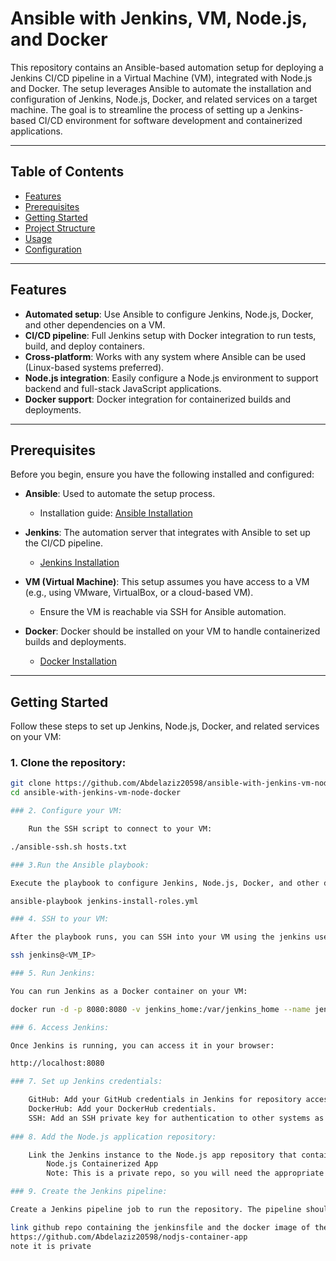 # Ansible with Jenkins, VM, Node.js, and Docker

This repository contains an Ansible-based automation setup for deploying a Jenkins CI/CD pipeline in a Virtual Machine (VM), integrated with Node.js and Docker. The setup leverages Ansible to automate the installation and configuration of Jenkins, Node.js, Docker, and related services on a target machine. The goal is to streamline the process of setting up a Jenkins-based CI/CD environment for software development and containerized applications.

---

## Table of Contents

- [Features](#features)
- [Prerequisites](#prerequisites)
- [Getting Started](#getting-started)
- [Project Structure](#project-structure)
- [Usage](#usage)
- [Configuration](#configuration)

---

## Features

- **Automated setup**: Use Ansible to configure Jenkins, Node.js, Docker, and other dependencies on a VM.
- **CI/CD pipeline**: Full Jenkins setup with Docker integration to run tests, build, and deploy containers.
- **Cross-platform**: Works with any system where Ansible can be used (Linux-based systems preferred).
- **Node.js integration**: Easily configure a Node.js environment to support backend and full-stack JavaScript applications.
- **Docker support**: Docker integration for containerized builds and deployments.

---

## Prerequisites

Before you begin, ensure you have the following installed and configured:

- **Ansible**: Used to automate the setup process.
  - Installation guide: [Ansible Installation](https://docs.ansible.com/ansible/latest/installation_guide/installation_index.html)
  
- **Jenkins**: The automation server that integrates with Ansible to set up the CI/CD pipeline.
  - [Jenkins Installation](https://www.jenkins.io/doc/book/installing/)

- **VM (Virtual Machine)**: This setup assumes you have access to a VM (e.g., using VMware, VirtualBox, or a cloud-based VM).
  - Ensure the VM is reachable via SSH for Ansible automation.

- **Docker**: Docker should be installed on your VM to handle containerized builds and deployments.
  - [Docker Installation](https://docs.docker.com/get-docker/)

---

## Getting Started

Follow these steps to set up Jenkins, Node.js, Docker, and related services on your VM:

### 1. Clone the repository:
```bash
git clone https://github.com/Abdelaziz20598/ansible-with-jenkins-vm-node-docker.git
cd ansible-with-jenkins-vm-node-docker

### 2. Configure your VM:

    Run the SSH script to connect to your VM:

./ansible-ssh.sh hosts.txt

### 3.Run the Ansible playbook:

Execute the playbook to configure Jenkins, Node.js, Docker, and other dependencies on your VM:

ansible-playbook jenkins-install-roles.yml

### 4. SSH to your VM:

After the playbook runs, you can SSH into your VM using the jenkins user to verify everything is correctly installed:

ssh jenkins@<VM_IP>

### 5. Run Jenkins:

You can run Jenkins as a Docker container on your VM:

docker run -d -p 8080:8080 -v jenkins_home:/var/jenkins_home --name jenkins jenkins/jenkins:lts

### 6. Access Jenkins:

Once Jenkins is running, you can access it in your browser:

http://localhost:8080

### 7. Set up Jenkins credentials:

    GitHub: Add your GitHub credentials in Jenkins for repository access (you will need a personal access token for private repositories and note that to put the token instead of the github password in the credential).
    DockerHub: Add your DockerHub credentials.
    SSH: Add an SSH private key for authentication to other systems as needed.
    
### 8. Add the Node.js application repository:

    Link the Jenkins instance to the Node.js app repository that contains the Jenkinsfile and Docker image:
        Node.js Containerized App
        Note: This is a private repo, so you will need the appropriate GitHub credentials (personal access token).

### 9. Create the Jenkins pipeline:

Create a Jenkins pipeline job to run the repository. The pipeline should reference the Jenkinsfile in the Node.js app repository and build the Docker image for the Node.js app.

link github repo containing the jenkinsfile and the docker image of the nodejs app
https://github.com/Abdelaziz20598/nodjs-container-app
note it is private
